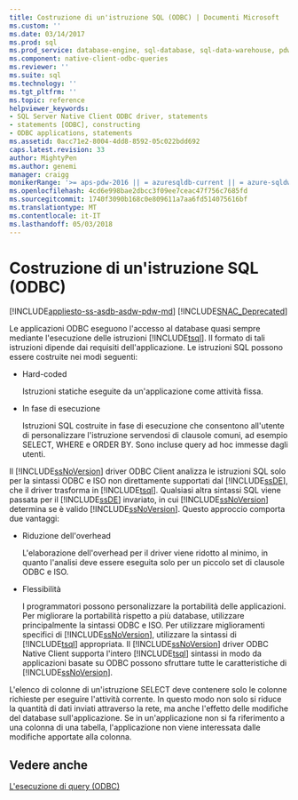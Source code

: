 ```yaml
---
title: Costruzione di un'istruzione SQL (ODBC) | Documenti Microsoft
ms.custom: ''
ms.date: 03/14/2017
ms.prod: sql
ms.prod_service: database-engine, sql-database, sql-data-warehouse, pdw
ms.component: native-client-odbc-queries
ms.reviewer: ''
ms.suite: sql
ms.technology: ''
ms.tgt_pltfrm: ''
ms.topic: reference
helpviewer_keywords:
- SQL Server Native Client ODBC driver, statements
- statements [ODBC], constructing
- ODBC applications, statements
ms.assetid: 0acc71e2-8004-4dd8-8592-05c022bdd692
caps.latest.revision: 33
author: MightyPen
ms.author: genemi
manager: craigg
monikerRange: '>= aps-pdw-2016 || = azuresqldb-current || = azure-sqldw-latest || >= sql-server-2016 || = sqlallproducts-allversions'
ms.openlocfilehash: 4cd6e998bae2dbcc3f09ee7ceac47f756c7685fd
ms.sourcegitcommit: 1740f3090b168c0e809611a7aa6fd514075616bf
ms.translationtype: MT
ms.contentlocale: it-IT
ms.lasthandoff: 05/03/2018
---
```

# <a name="constructing-an-sql-statement-odbc"></a>Costruzione di un'istruzione SQL (ODBC)
[!INCLUDE[appliesto-ss-asdb-asdw-pdw-md](../../includes/appliesto-ss-asdb-asdw-pdw-md.md)]
[!INCLUDE[SNAC_Deprecated](../../includes/snac-deprecated.md)]

  Le applicazioni ODBC eseguono l'accesso al database quasi sempre mediante l'esecuzione delle istruzioni [!INCLUDE[tsql](../../includes/tsql-md.md)]. Il formato di tali istruzioni dipende dai requisiti dell'applicazione. Le istruzioni SQL possono essere costruite nei modi seguenti:  
  
-   Hard-coded  
  
     Istruzioni statiche eseguite da un'applicazione come attività fissa.  
  
-   In fase di esecuzione  
  
     Istruzioni SQL costruite in fase di esecuzione che consentono all'utente di personalizzare l'istruzione servendosi di clausole comuni, ad esempio SELECT, WHERE e ORDER BY. Sono incluse query ad hoc immesse dagli utenti.  
  
 Il [!INCLUDE[ssNoVersion](../../includes/ssnoversion-md.md)] driver ODBC Client analizza le istruzioni SQL solo per la sintassi ODBC e ISO non direttamente supportati dal [!INCLUDE[ssDE](../../includes/ssde-md.md)], che il driver trasforma in [!INCLUDE[tsql](../../includes/tsql-md.md)]. Qualsiasi altra sintassi SQL viene passata per il [!INCLUDE[ssDE](../../includes/ssde-md.md)] invariato, in cui [!INCLUDE[ssNoVersion](../../includes/ssnoversion-md.md)] determina se è valido [!INCLUDE[ssNoVersion](../../includes/ssnoversion-md.md)]. Questo approccio comporta due vantaggi:  
  
-   Riduzione dell'overhead  
  
     L'elaborazione dell'overhead per il driver viene ridotto al minimo, in quanto l'analisi deve essere eseguita solo per un piccolo set di clausole ODBC e ISO.  
  
-   Flessibilità  
  
     I programmatori possono personalizzare la portabilità delle applicazioni. Per migliorare la portabilità rispetto a più database, utilizzare principalmente la sintassi ODBC e ISO. Per utilizzare miglioramenti specifici di [!INCLUDE[ssNoVersion](../../includes/ssnoversion-md.md)], utilizzare la sintassi di [!INCLUDE[tsql](../../includes/tsql-md.md)] appropriata. Il [!INCLUDE[ssNoVersion](../../includes/ssnoversion-md.md)] driver ODBC Native Client supporta l'intero [!INCLUDE[tsql](../../includes/tsql-md.md)] sintassi in modo da applicazioni basate su ODBC possono sfruttare tutte le caratteristiche di [!INCLUDE[ssNoVersion](../../includes/ssnoversion-md.md)].  
  
 L'elenco di colonne di un'istruzione SELECT deve contenere solo le colonne richieste per eseguire l'attività corrente. In questo modo non solo si riduce la quantità di dati inviati attraverso la rete, ma anche l'effetto delle modifiche del database sull'applicazione. Se in un'applicazione non si fa riferimento a una colonna di una tabella, l'applicazione non viene interessata dalle modifiche apportate alla colonna.  
  
## <a name="see-also"></a>Vedere anche  
 [L'esecuzione di query &#40;ODBC&#41;](../../relational-databases/native-client-odbc-queries/executing-queries-odbc.md)  
  
  
